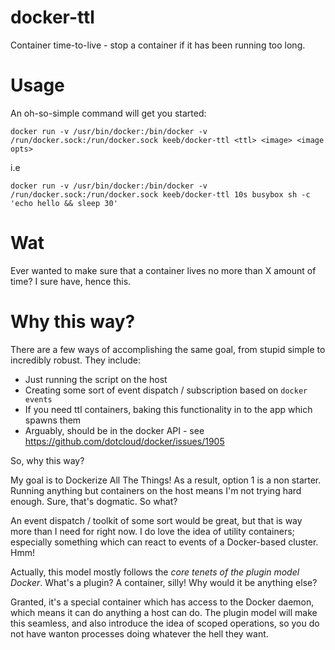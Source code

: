 # docker-ttl

Container time-to-live - stop a container if it has been running too long.

# Usage

An oh-so-simple command will get you started:

```docker run -v /usr/bin/docker:/bin/docker -v /run/docker.sock:/run/docker.sock keeb/docker-ttl <ttl> <image> <image opts>```

i.e

 ```docker run -v /usr/bin/docker:/bin/docker -v /run/docker.sock:/run/docker.sock keeb/docker-ttl 10s busybox sh -c 'echo hello && sleep 30'```

# Wat

Ever wanted to make sure that a container lives no more than X amount of time? I sure have, hence this.

# Why this way?

There are a few ways of accomplishing the same goal, from stupid simple to incredibly robust. They include:

* Just running the script on the host
* Creating some sort of event dispatch / subscription based on `docker events`
* If you need ttl containers, baking this functionality in to the app which spawns them
* Arguably, should be in the docker API - see https://github.com/dotcloud/docker/issues/1905

So, why this way?

My goal is to Dockerize All The Things! As a result, option 1 is a non starter. Running anything but containers on the host means I'm not trying hard enough. Sure, that's dogmatic. So what?

An event dispatch / toolkit of some sort would be great, but that is way more than I need for right now. I do love the idea of utility containers; especially something which can react to events of a Docker-based cluster. Hmm!

Actually, this model mostly follows the *core tenets of the plugin model Docker*. What's a plugin? A container, silly! Why would it be anything else? 

Granted, it's a special container which has access to the Docker daemon, which means it can do anything a host can do. The plugin model will make this seamless, and also introduce the idea of scoped operations, so you do not have wanton processes doing whatever the hell they want.



